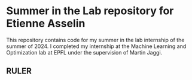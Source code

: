 # Summer in the Lab repository for Etienne Asselin

This repository contains code for my summer in the lab internship of the summer of 2024. I completed my internship at the Machine Learning and Optimization lab at EPFL under the supervision of Martin Jaggi.





## RULER

